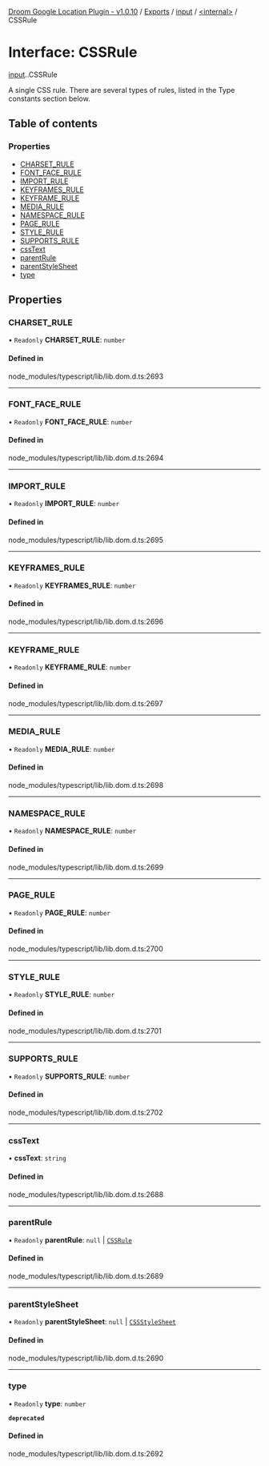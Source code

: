 [Droom Google Location Plugin - v1.0.10](../README.md) / [Exports](../modules.md) / [input](../modules/input.md) / [<internal\>](../modules/input._internal_.md) / CSSRule

# Interface: CSSRule

[input](../modules/input.md).[<internal>](../modules/input._internal_.md).CSSRule

A single CSS rule. There are several types of rules, listed in the Type constants section below.

## Table of contents

### Properties

- [CHARSET\_RULE](input._internal_.CSSRule.md#charset_rule)
- [FONT\_FACE\_RULE](input._internal_.CSSRule.md#font_face_rule)
- [IMPORT\_RULE](input._internal_.CSSRule.md#import_rule)
- [KEYFRAMES\_RULE](input._internal_.CSSRule.md#keyframes_rule)
- [KEYFRAME\_RULE](input._internal_.CSSRule.md#keyframe_rule)
- [MEDIA\_RULE](input._internal_.CSSRule.md#media_rule)
- [NAMESPACE\_RULE](input._internal_.CSSRule.md#namespace_rule)
- [PAGE\_RULE](input._internal_.CSSRule.md#page_rule)
- [STYLE\_RULE](input._internal_.CSSRule.md#style_rule)
- [SUPPORTS\_RULE](input._internal_.CSSRule.md#supports_rule)
- [cssText](input._internal_.CSSRule.md#csstext)
- [parentRule](input._internal_.CSSRule.md#parentrule)
- [parentStyleSheet](input._internal_.CSSRule.md#parentstylesheet)
- [type](input._internal_.CSSRule.md#type)

## Properties

### CHARSET\_RULE

• `Readonly` **CHARSET\_RULE**: `number`

#### Defined in

node_modules/typescript/lib/lib.dom.d.ts:2693

___

### FONT\_FACE\_RULE

• `Readonly` **FONT\_FACE\_RULE**: `number`

#### Defined in

node_modules/typescript/lib/lib.dom.d.ts:2694

___

### IMPORT\_RULE

• `Readonly` **IMPORT\_RULE**: `number`

#### Defined in

node_modules/typescript/lib/lib.dom.d.ts:2695

___

### KEYFRAMES\_RULE

• `Readonly` **KEYFRAMES\_RULE**: `number`

#### Defined in

node_modules/typescript/lib/lib.dom.d.ts:2696

___

### KEYFRAME\_RULE

• `Readonly` **KEYFRAME\_RULE**: `number`

#### Defined in

node_modules/typescript/lib/lib.dom.d.ts:2697

___

### MEDIA\_RULE

• `Readonly` **MEDIA\_RULE**: `number`

#### Defined in

node_modules/typescript/lib/lib.dom.d.ts:2698

___

### NAMESPACE\_RULE

• `Readonly` **NAMESPACE\_RULE**: `number`

#### Defined in

node_modules/typescript/lib/lib.dom.d.ts:2699

___

### PAGE\_RULE

• `Readonly` **PAGE\_RULE**: `number`

#### Defined in

node_modules/typescript/lib/lib.dom.d.ts:2700

___

### STYLE\_RULE

• `Readonly` **STYLE\_RULE**: `number`

#### Defined in

node_modules/typescript/lib/lib.dom.d.ts:2701

___

### SUPPORTS\_RULE

• `Readonly` **SUPPORTS\_RULE**: `number`

#### Defined in

node_modules/typescript/lib/lib.dom.d.ts:2702

___

### cssText

• **cssText**: `string`

#### Defined in

node_modules/typescript/lib/lib.dom.d.ts:2688

___

### parentRule

• `Readonly` **parentRule**: ``null`` \| [`CSSRule`](../modules/input._internal_.md#cssrule)

#### Defined in

node_modules/typescript/lib/lib.dom.d.ts:2689

___

### parentStyleSheet

• `Readonly` **parentStyleSheet**: ``null`` \| [`CSSStyleSheet`](../modules/input._internal_.md#cssstylesheet)

#### Defined in

node_modules/typescript/lib/lib.dom.d.ts:2690

___

### type

• `Readonly` **type**: `number`

**`deprecated`**

#### Defined in

node_modules/typescript/lib/lib.dom.d.ts:2692
